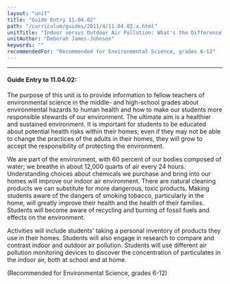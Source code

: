 ```yaml
---
layout: "unit"
title: "Guide Entry 11.04.02"
path: "/curriculum/guides/2011/4/11.04.02.x.html"
unitTitle: "Indoor versus Outdoor Air Pollution: What's the Difference?"
unitAuthor: "Deborah James-Johnson"
keywords: ""
recommendedFor: "Recommended for Environmental Science, grades 6-12"
---
```

<body>
<hr/>
<h4>
Guide Entry to 11.04.02:
</h4>
<p>
The purpose of this unit is to provide information to fellow teachers of environmental science in the middle- and high-school grades about environmental hazards to human health and how to make our students more responsible stewards of our environment. The ultimate aim is a healthier and sustained environment. It is important for students to be educated about potential health risks within their homes; even if they may not be able to change the practices of the adults in their homes, they will grow to accept the responsibility of protecting the environment.
</p>
<p>
We are part of the environment, with 60 percent of our bodies composed of water; we breathe in about 12,000 quarts of air every 24 hours. Understanding choices about chemicals we purchase and bring into our homes will improve our indoor air environment. There are natural cleaning products we can substitute for more dangerous, toxic products. Making students aware of the dangers of smoking tobacco, particularly in the home, will greatly improve their health and the health of their families. Students will become aware of recycling and burning of fossil fuels and effects on the environment.
</p>
<p>
Activities will include students' taking a personal inventory of products they use in their homes. Students will also engage in research to compare and contrast indoor and outdoor air pollution. Students will use different air pollution monitoring devices to discover the concentration of particulates in the indoor air, both at school and at home.
</p>
<p>
(Recommended for Environmental Science, grades 6-12)
</p>
</body>
